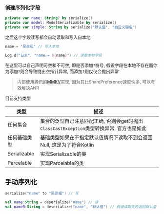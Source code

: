 ### 创建序列化字段

```kotlin
private var name: String? by serialize()
private var model: ModelSerializable by serialize()
private var simple: String by serialize("默认值", "自定义键名")
```

之后这个字段读写都会自动读取和写入自本地

```kotlin
name = "吴彦祖" // 写入本地

Log.d("日志", "name = ${name}") // 读取本地字段
```

在这里可以自己声明可空和不可空, 即是否添加`?`符号, 假设字段在本地不存在而你为添加`?`则会导致抛出空指针异常, 而添加`?`则仅仅会抛出异常

> 内部使用腾讯的[MMKV](https://github.com/Tencent/MMKV)实现, 因为其比SharePreference速度快多, 可以有效解决ANR

目前支持类型

| 类型 | 描述 |
|-|-|
| 任何集合 | 集合的泛型自己注意匹配正确, 否则会get时抛出`ClassCastException`类型转换异常, 官方也是如此 |
| 任何基础类型 | 基础类型如果在不指定默认值情况下读取不到会返回Null, 这是为了符合Kotlin |
| Serializable | 实现Serializable的类 |
| Parcelable |  实现Parcelable的类 |

## 手动序列化

```kotlin
serialize("name" to "吴彦祖") // 写

val name:String = deserialize("name") // 读
val nameB:String = deserialize("name", "默认值") // 假设读取失败返回默认值
```